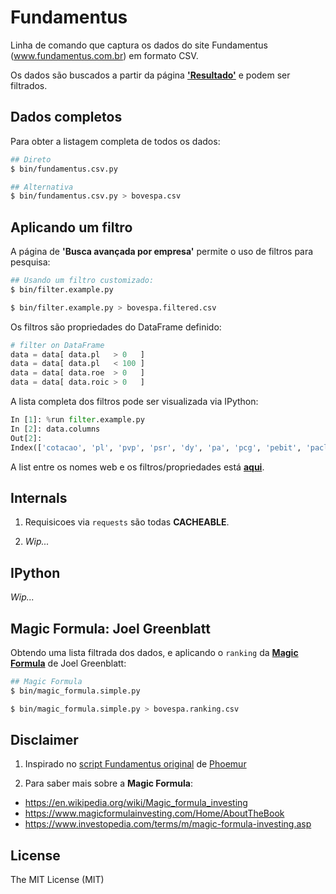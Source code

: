 # Fundamentus

Linha de comando que captura os dados do site Fundamentus (www.fundamentus.com.br) em formato CSV.

Os dados são buscados a partir da página [**'Resultado'**](http://www.fundamentus.com.br/resultado.php) e podem ser filtrados.


## Dados completos

Para obter a listagem completa de todos os dados:

```bash
## Direto
$ bin/fundamentus.csv.py

## Alternativa
$ bin/fundamentus.csv.py > bovespa.csv
```

## Aplicando um filtro

A página de **'Busca avançada por empresa'** permite o uso de filtros para pesquisa:

```bash
## Usando um filtro customizado:
$ bin/filter.example.py

$ bin/filter.example.py > bovespa.filtered.csv
```

Os filtros são propriedades do DataFrame definido:

```python
# filter on DataFrame
data = data[ data.pl   > 0   ]
data = data[ data.pl   < 100 ]
data = data[ data.roe  > 0   ]
data = data[ data.roic > 0   ]
```

A lista completa dos filtros pode ser visualizada via IPython:
```python
In [1]: %run filter.example.py
In [2]: data.columns
Out[2]:
Index(['cotacao', 'pl', 'pvp', 'psr', 'dy', 'pa', 'pcg', 'pebit', 'pacl', 'evebit', 'evebitda', 'mrgebit', 'mrgliq', 'roic', 'roe', 'liqc', 'liq2m', 'patrliq', 'divbpatr', 'c5y'], dtype='object', name='Multiples')
```

A list entre os nomes web e os filtros/propriedades está [**aqui**](https://github.com/mv/fundamentus/blob/00e75054be3eeda643bc5f86540332df854ae1bc/fundamentus/resultado.py#L111).

## Internals

1. Requisicoes via `requests` são todas **CACHEABLE**.

2. *Wip...*


## IPython

*Wip...*



## Magic Formula: Joel Greenblatt

Obtendo uma lista filtrada dos dados, e aplicando o `ranking` da [**Magic Formula**](https://www.magicformulainvesting.com/Home/AboutTheBook) de Joel Greenblatt:

```bash
## Magic Formula
$ bin/magic_formula.simple.py

$ bin/magic_formula.simple.py > bovespa.ranking.csv
```

## Disclaimer

1. Inspirado no [script Fundamentus original](https://github.com/phoemur/fundamentus) de [Phoemur](https://github.com/phoemur)

2. Para saber mais sobre a **Magic Formula**:
  * https://en.wikipedia.org/wiki/Magic_formula_investing
  * https://www.magicformulainvesting.com/Home/AboutTheBook
  * https://www.investopedia.com/terms/m/magic-formula-investing.asp


## License

The MIT License (MIT)

